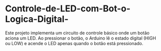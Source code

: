 # Controle-de-LED-com-Bot-o-Logica-Digital-
Este projeto implementa um circuito de controle básico onde um botão aciona um LED. Ao pressionar o botão, o Arduino lê o estado digital (HIGH ou LOW) e acende o LED apenas quando o botão está pressionado.
